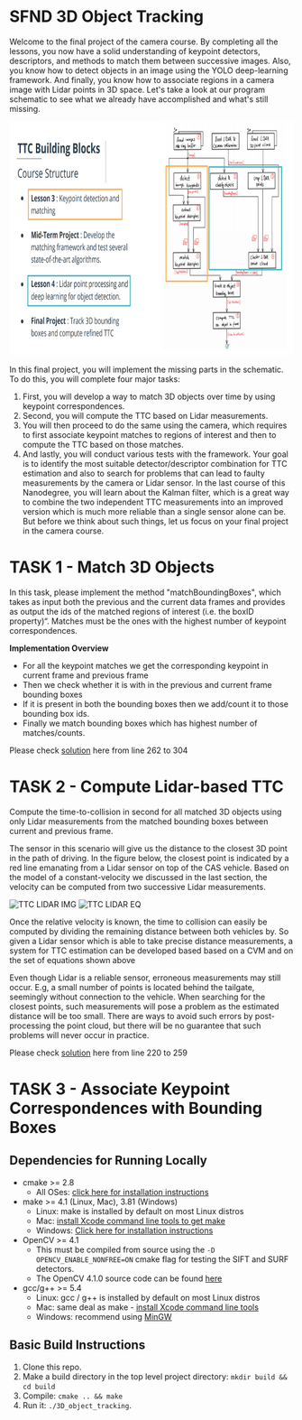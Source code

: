 # SFND 3D Object Tracking

Welcome to the final project of the camera course. By completing all the lessons, you now have a solid understanding of keypoint detectors, descriptors, and methods to match them between successive images. Also, you know how to detect objects in an image using the YOLO deep-learning framework. And finally, you know how to associate regions in a camera image with Lidar points in 3D space. Let's take a look at our program schematic to see what we already have accomplished and what's still missing.

<img src="images/course_code_structure.png" width="779" height="414" />

In this final project, you will implement the missing parts in the schematic. To do this, you will complete four major tasks: 
1. First, you will develop a way to match 3D objects over time by using keypoint correspondences. 
2. Second, you will compute the TTC based on Lidar measurements. 
3. You will then proceed to do the same using the camera, which requires to first associate keypoint matches to regions of interest and then to compute the TTC based on those matches. 
4. And lastly, you will conduct various tests with the framework. Your goal is to identify the most suitable detector/descriptor combination for TTC estimation and also to search for problems that can lead to faulty measurements by the camera or Lidar sensor. In the last course of this Nanodegree, you will learn about the Kalman filter, which is a great way to combine the two independent TTC measurements into an improved version which is much more reliable than a single sensor alone can be. But before we think about such things, let us focus on your final project in the camera course. 

# TASK 1 - Match 3D Objects

In this task, please implement the method "matchBoundingBoxes", which takes as input both the previous and the current data frames and provides as output the ids of the matched regions of interest (i.e. the boxID property)“. Matches must be the ones with the highest number of keypoint correspondences.

**Implementation Overview**

* For all the keypoint matches we get the corresponding keypoint in current frame and previous frame
* Then we check whether it is with in the previous and current frame bounding boxes
* If it is present in both the bounding boxes then we add/count it to those bounding box ids. 
* Finally we match bounding boxes which has highest number of matches/counts.

Please check [solution](https://github.com/harisiva1/3D-Object-Tracking---SFND/blob/8e2f7b8bdb537a3d893b79782a722b3db5eddd64/src/camFusion_Student.cpp) here from line 262 to 304

# TASK 2 - Compute Lidar-based TTC

Compute the time-to-collision in second for all matched 3D objects using only Lidar measurements from the matched bounding boxes between current and previous frame.

The sensor in this scenario will give us the distance to the closest 3D point in the path of driving. In the figure below, the closest point is indicated by a red line emanating from a Lidar sensor on top of the CAS vehicle. Based on the model of a constant-velocity we discussed in the last section, the velocity can be computed from two successive Lidar measurements.

![TTC LIDAR IMG](https://user-images.githubusercontent.com/68550704/121786635-60e9e500-cbc1-11eb-86ec-64b17e91792d.png)
![TTC LIDAR EQ](https://user-images.githubusercontent.com/68550704/121786637-647d6c00-cbc1-11eb-9c5e-ceb9c72aec8e.png)


Once the relative velocity is known, the time to collision can easily be computed by dividing the remaining distance between both vehicles by. So given a Lidar sensor which is able to take precise distance measurements, a system for TTC estimation can be developed based based on a CVM and on the set of equations shown above

Even though Lidar is a reliable sensor, erroneous measurements may still occur. E.g, a small number of points is located behind the tailgate, seemingly without connection to the vehicle. When searching for the closest points, such measurements will pose a problem as the estimated distance will be too small. There are ways to avoid such errors by post-processing the point cloud, but there will be no guarantee that such problems will never occur in practice.

Please check [solution](https://github.com/harisiva1/3D-Object-Tracking---SFND/blob/8e2f7b8bdb537a3d893b79782a722b3db5eddd64/src/camFusion_Student.cpp) here from line 220 to 259

# TASK 3 - Associate Keypoint Correspondences with Bounding Boxes



## Dependencies for Running Locally
* cmake >= 2.8
  * All OSes: [click here for installation instructions](https://cmake.org/install/)
* make >= 4.1 (Linux, Mac), 3.81 (Windows)
  * Linux: make is installed by default on most Linux distros
  * Mac: [install Xcode command line tools to get make](https://developer.apple.com/xcode/features/)
  * Windows: [Click here for installation instructions](http://gnuwin32.sourceforge.net/packages/make.htm)
* OpenCV >= 4.1
  * This must be compiled from source using the `-D OPENCV_ENABLE_NONFREE=ON` cmake flag for testing the SIFT and SURF detectors.
  * The OpenCV 4.1.0 source code can be found [here](https://github.com/opencv/opencv/tree/4.1.0)
* gcc/g++ >= 5.4
  * Linux: gcc / g++ is installed by default on most Linux distros
  * Mac: same deal as make - [install Xcode command line tools](https://developer.apple.com/xcode/features/)
  * Windows: recommend using [MinGW](http://www.mingw.org/)

## Basic Build Instructions

1. Clone this repo.
2. Make a build directory in the top level project directory: `mkdir build && cd build`
3. Compile: `cmake .. && make`
4. Run it: `./3D_object_tracking`.
